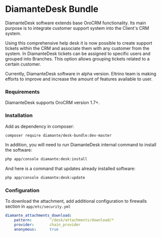 # DiamanteDesk Bundle #

DiamanteDesk software extends base OroCRM functionality. Its main purpose is to integrate customer support system into the Client's CRM system.

Using this comprehensive help desk it is now possible to create support tickets within the CRM and associate them with any customer from the system. In DiamanteDesk tickets can be assigned to specific users and grouped into Branches. This option allows grouping tickets related to a certain customer.

Currently, DiamanteDesk software in alpha version. Eltrino team is making efforts to improve and increase the amount of features available to user.

### Requirements ###

DiamanteDesk supports OroCRM version 1.7+.

### Installation ###

Add as dependency in composer:

```bash
composer require diamante/desk-bundle:dev-master
```

In addition, you will need to run DiamanteDesk internal command to install the software:

```bash
php app/console diamante:desk:install
```

And here is a command that updates already installed software:

```bash
php app/console diamante:desk:update
```

### Configuration ###

To download the attachment, add additional configuration to firewalls section in `app/etc/security.yml`

```yml
diamante_attachments_download:
    pattern:        ^/desk/attachments/download/*
    provider:       chain_provider
    anonymous:      true
```